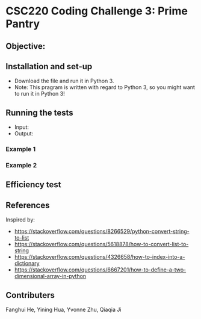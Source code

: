 # CSC220 Coding Challenge 3: Prime Pantry
## Objective: 

## Installation and set-up
- Download the file and run it in Python 3. 
- Note: This pragram is written with regard to Python 3, so you might want to run it in Python 3!

## Running the tests
- Input: 
- Output:

### Example 1 

### Example 2

## Efficiency test

## References
Inspired by:
- https://stackoverflow.com/questions/8266529/python-convert-string-to-list
- https://stackoverflow.com/questions/5618878/how-to-convert-list-to-string
- https://stackoverflow.com/questions/4326658/how-to-index-into-a-dictionary
- https://stackoverflow.com/questions/6667201/how-to-define-a-two-dimensional-array-in-python

## Contributers
Fanghui He, Yining Hua, Yvonne Zhu, Qiaqia Ji
